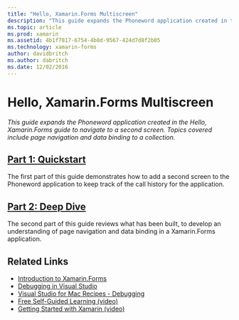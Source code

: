 ```yaml
---
title: "Hello, Xamarin.Forms Multiscreen"
description: "This guide expands the Phoneword application created in the Hello, Xamarin.Forms guide to navigate to a second screen. Topics covered include page navigation and data binding to a collection."
ms.topic: article
ms.prod: xamarin
ms.assetid: 4b1f7817-6754-4b8d-9567-424d7d8f2b05
ms.technology: xamarin-forms
author: davidbritch
ms.author: dabritch
ms.date: 12/02/2016
---
```


# Hello, Xamarin.Forms Multiscreen

_This guide expands the Phoneword application created in the Hello, Xamarin.Forms guide to navigate to a second screen. Topics covered include page navigation and data binding to a collection._

## [Part 1: Quickstart](~/xamarin-forms/get-started/hello-xamarin-forms-multiscreen/quickstart.md)

The first part of this guide demonstrates how to add a second screen to the Phoneword application to keep track of the call history for the application.

## [Part 2: Deep Dive](~/xamarin-forms/get-started/hello-xamarin-forms-multiscreen/deepdive.md)

The second part of this guide reviews what has been built, to develop an understanding of page navigation and data binding in a Xamarin.Forms application.


## Related Links

- [Introduction to Xamarin.Forms](~/xamarin-forms/get-started/introduction-to-xamarin-forms.md)
- [Debugging in Visual Studio](http://msdn.microsoft.com/en-us/library/k0k771bt%28v=vs.90%29.aspx)
- [Visual Studio for Mac Recipes - Debugging](https://developer.xamarin.com/recipes/cross-platform/ide/debugging/)
- [Free Self-Guided Learning (video)](https://university.xamarin.com/self-guided)
- [Getting Started with Xamarin (video)](https://developer.xamarin.com/videos/)

